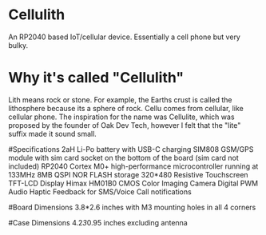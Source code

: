 # Cellulith
An RP2040 based IoT/cellular device. Essentially a cell phone but very bulky.

# Why it's called "Cellulith"
Lith means rock or stone. For example, the Earths crust is called the lithosphere because its a sphere of rock.
Cellu comes from cellular, like cellular phone.
The inspiration for the name was Cellulite, which was proposed by the founder of Oak Dev Tech, however I felt that the "lite" suffix made it sound small.

#Specifications
2aH Li-Po battery with USB-C charging
SIM808 GSM/GPS module with sim card socket on the bottom of the board (sim card not included)
RP2040 Cortex M0+ high-performance microcontroller running at 133MHz
8MB QSPI NOR FLASH storage
320*480 Resistive Touchscreen TFT-LCD Display
Himax HM01B0 CMOS Color Imaging Camera
Digital PWM Audio
Haptic Feedback for SMS/Voice Call notifications

#Board Dimensions
3.8*2.6 inches with M3 mounting holes in all 4 corners

#Case Dimensions
4.2*3*0.95 inches excluding antenna
